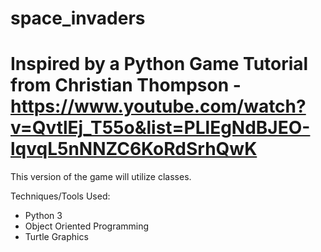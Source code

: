 # space_invaders

# Inspired by a Python Game Tutorial from Christian Thompson - https://www.youtube.com/watch?v=QvtlEj_T55o&list=PLlEgNdBJEO-lqvqL5nNNZC6KoRdSrhQwK

This version of the game will utilize classes. 

Techniques/Tools Used:
- Python 3
- Object Oriented Programming
- Turtle Graphics

